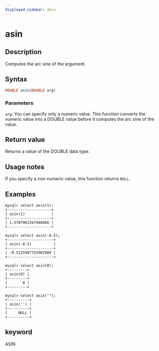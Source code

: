 ```yaml
---
displayed_sidebar: docs
---
```


# asin

## Description

Computes the arc sine of the argument.

## Syntax

```Haskell
DOUBLE asin(DOUBLE arg)
```

### Parameters

`arg`: You can specify only a numeric value. This function converts the numeric value into a DOUBLE value before it computes the arc sine of the value.

## Return value

Returns a value of the DOUBLE data type.

## Usage notes

If you specify a non-numeric value, this function returns `NULL`.

## Examples

```Plain
mysql> select asin(1);
+--------------------+
| asin(1)            |
+--------------------+
| 1.5707963267948966 |
+--------------------+

mysql> select asin(-0.5);
+---------------------+
| asin(-0.5)          |
+---------------------+
| -0.5235987755982989 |
+---------------------+

mysql> select asin(0);
+---------+
| asin(0) |
+---------+
|       0 |
+---------+

mysql> select asin("");
+----------+
| asin('') |
+----------+
|     NULL |
+----------+
```

## keyword

ASIN
